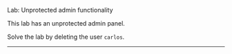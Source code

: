 Lab: Unprotected admin functionality

This lab has an unprotected admin panel.

Solve the lab by deleting the user `carlos`.

---


